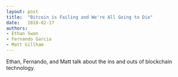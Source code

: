 ```yaml
---
layout: post
title:  "Bitcoin is Failing and We're All Going to Die"
date:   2018-02-17
authors:
- Ethan Swan
- Fernando Garcia
- Matt Gillham
---
```


Ethan, Fernando, and Matt talk about the ins and outs of blockchain technology.

